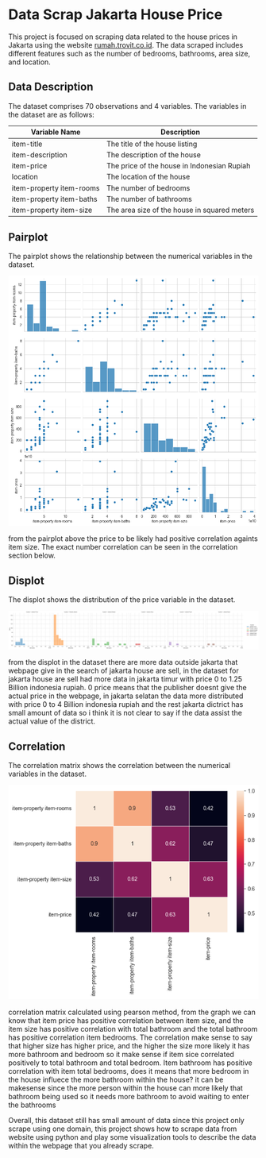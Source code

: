 # Data Scrap Jakarta House Price

This project is focused on scraping data related to the house prices in Jakarta using the website [rumah.trovit.co.id](https://rumah.trovit.co.id/). The data scraped includes different features such as the number of bedrooms, bathrooms, area size, and location.

## Data Description

The dataset comprises 70 observations and 4 variables. The variables in the dataset are as follows:

| Variable Name | Description |
| --- | --- |
| item-title | The title of the house listing |
| item-description | The description of the house |
| item-price | The price of the house in Indonesian Rupiah |
| location | The location of the house |
| item-property item-rooms | The number of bedrooms |
| item-property item-baths | The number of bathrooms |
| item-property item-size	 | The area size of the house in squared meters |

## Pairplot

The pairplot shows the relationship between the numerical variables in the dataset.

![Pairplot](assets\img\pairplot.png)

from the pairplot above the price to be likely had positive correlation againts item size. The exact number correlation can be seen in the correlation section below.

## Displot

The displot shows the distribution of the price variable in the dataset.

![Displot](assets\img\displot.png)

from the displot in the dataset there are more data outside jakarta that webpage give in the search of jakarta house are sell, in the dataset for jakarta house are sell had more data in jakarta timur with price 0 to 1.25 Billion indonesia rupiah. 0 price means that the publisher doesnt give the actual price in the webpage, in jakarta selatan the data more distributed with price 0 to 4 Billion indonesia rupiah and the rest jakarta dictrict has small amount of data so i think it is not clear to say if the data assist the actual value of the district.

## Correlation

The correlation matrix shows the correlation between the numerical variables in the dataset.

![Correlation](.\assets\img\correlation.png)

correlation matrix calculated using pearson method, from the graph we can know that item price has positive correlation between item size, and the item size has positive correlation with total bathroom and the total bathroom has positive correlation item bedrooms. The correlation make sense to say that higher size has higher price, and the higher the size more likely it has more bathroom and bedroom so it make sense if item sice correlated positively to total bathroom and total bedroom. Item bathroom has positive correlation with item total bedrooms, does it means that more bedroom in the house influece the more bathroom within the house? it can be makesense since the more person within the house can more likely that bathroom being used so it needs more bathroom to avoid waiting to enter the bathrooms

Overall, this dataset still has small amount of data since this project only scrape using one domain, this project shows how to scrape data from website using python and play some visualization tools to describe the data within the webpage that you already scrape.
